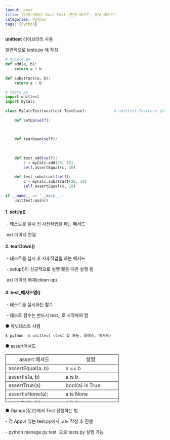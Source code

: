 ```yaml
---
layout: post
title: (라이브러리) Unit Test (단위 테스트, 유닛 테스트)
categories: Python
tags: [Python]
---
```


**unittest** 라이브러리 사용

일반적으로 tests.py 에 작성

```python
# myCalc.py
def add(a, b):
    return a + b
 
def substract(a, b):
    return a - b
```

```python
# tests.py
import unittest
import myCalc
 
class MyCalcTest(unittest.TestCase):			# unittest.TestCase 상속
 
    def setUp(self):
    
    
    
    def tearDown(self):
    
   
   
    def test_add(self):
        c = myCalc.add(20, 10)
        self.assertEqual(c, 30)
 
    def test_substract(self):
        c = myCalc.substract(20, 10)
        self.assertEqual(c, 10)
 
if __name__ == '__main__':
    unittest.main()
```

#### 1\. setUp()

 - 테스트를 실시 전 사전작업을 하는 메서드

 ex) 데이터 연결

#### 2\. tearDown()

 - 테스트를 실시 후 사후작업을 하는 메서드

 - setup()이 성공적으로 실행 됐을 때만 실행 됨

 ex) 데이터 해제(clean up)

#### 3\. test\_메서드명()

 - 테스트를 실시하는 함수

 - 테스트 함수는 반드시 test\_ 로 시작해야 함

● 유닛테스트 시행

```python
$ python -m unittest <test 할 모듈, 클래스, 메서드>
```

● assert메서드

<table style="border-collapse: collapse; width: 71.0466%; height: 152px;" border="1" data-ke-style="style8"><tbody><tr style="height: 18px;"><td style="width: 50%; text-align: center; height: 18px;">assert 메서드</td><td style="width: 50%; text-align: center; height: 18px;">설명</td></tr><tr style="height: 19px;"><td style="width: 50%; height: 19px;"><span style="color: #333333;">assertEqual(a, b)</span></td><td style="width: 50%; height: 19px;"><span style="color: #333333;">a == b</span></td></tr><tr style="height: 19px;"><td style="width: 50%; height: 19px;">assertIs(a,&nbsp;b)</td><td style="width: 50%; height: 19px;">a is b</td></tr><tr style="height: 19px;"><td style="width: 50%; height: 19px;"><span style="color: #333333;">assertTrue(a)</span></td><td style="width: 50%; height: 19px;"><span style="color: #333333;">bool(a) is True</span></td></tr><tr style="height: 19px;"><td style="width: 50%; height: 19px;"><span style="color: #333333;">assertIsNone(a);</span></td><td style="width: 50%; height: 19px;">a is None</td></tr><tr style="height: 19px;"><td style="width: 50%; height: 19px;"><span style="color: #333333;">assertIn(a, b)</span></td><td style="width: 50%; height: 19px;">a in b</td></tr><tr style="height: 39px;"><td style="width: 50%; height: 39px;">assertIsInstance(a,&nbsp;b)</td><td style="width: 50%; height: 39px;">a 객체가 b의 인스턴스인지</td></tr></tbody></table>

● Django(장고)에서 Test 진행하는 법

\- 각 App에 있는 test.py에서 코드 작성 후 진행

\- python manage.py test <AppName> 으로 tests.py 실행 가능